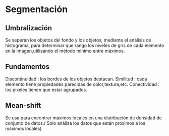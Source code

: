 # Segmentación


## Umbralización
Se seperan los objetos del fondo y los objetos, mediante el análisis de histograma, para determinar 
que rango los niveles de gris de cada elemento en la imagen,utilizando el método minimo entre máximos.

## Fundamentos
 Discontinuidad : los bordes de los objetos destacan.
 Similitud : cada elemento tiene propiedades parecidas de color,textura,etc.
 Conectividad : los pixeles tienen que estar agrupados.

 ## Mean-shift
 Se usa para encontrar máximos locales en una distribución de densidad de conjunto de datos.( Solo análiza los datos que están proximos a los máximos locales)

